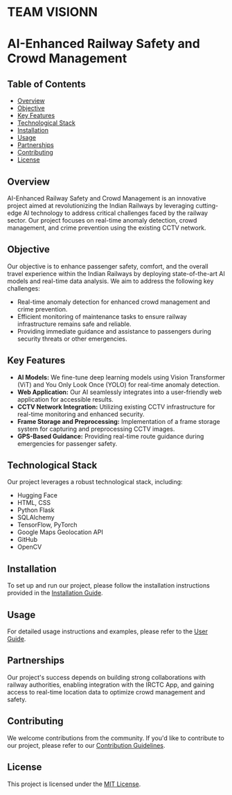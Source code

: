 # TEAM VISIONN
# AI-Enhanced Railway Safety and Crowd Management

## Table of Contents
- [Overview](#overview)
- [Objective](#objective)
- [Key Features](#key-features)
- [Technological Stack](#technological-stack)
- [Installation](#installation)
- [Usage](#usage)
- [Partnerships](#partnerships)
- [Contributing](#contributing)
- [License](#license)

## Overview
AI-Enhanced Railway Safety and Crowd Management is an innovative project aimed at revolutionizing the Indian Railways by leveraging cutting-edge AI technology to address critical challenges faced by the railway sector. Our project focuses on real-time anomaly detection, crowd management, and crime prevention using the existing CCTV network.

## Objective
Our objective is to enhance passenger safety, comfort, and the overall travel experience within the Indian Railways by deploying state-of-the-art AI models and real-time data analysis. We aim to address the following key challenges:
- Real-time anomaly detection for enhanced crowd management and crime prevention.
- Efficient monitoring of maintenance tasks to ensure railway infrastructure remains safe and reliable.
- Providing immediate guidance and assistance to passengers during security threats or other emergencies.

## Key Features
- **AI Models:** We fine-tune deep learning models using Vision Transformer (ViT) and You Only Look Once (YOLO) for real-time anomaly detection.
- **Web Application:** Our AI seamlessly integrates into a user-friendly web application for accessible results.
- **CCTV Network Integration:** Utilizing existing CCTV infrastructure for real-time monitoring and enhanced security.
- **Frame Storage and Preprocessing:** Implementation of a frame storage system for capturing and preprocessing CCTV images.
- **GPS-Based Guidance:** Providing real-time route guidance during emergencies for passenger safety.

## Technological Stack
Our project leverages a robust technological stack, including:
- Hugging Face
- HTML, CSS
- Python Flask
- SQLAlchemy
- TensorFlow, PyTorch
- Google Maps Geolocation API
- GitHub
- OpenCV

## Installation
To set up and run our project, please follow the installation instructions provided in the [Installation Guide](installation.md).

## Usage
For detailed usage instructions and examples, please refer to the [User Guide](user-guide.md).

## Partnerships
Our project's success depends on building strong collaborations with railway authorities, enabling integration with the IRCTC App, and gaining access to real-time location data to optimize crowd management and safety.

## Contributing
We welcome contributions from the community. If you'd like to contribute to our project, please refer to our [Contribution Guidelines](CONTRIBUTING.md).

## License
This project is licensed under the [MIT License](LICENSE).
